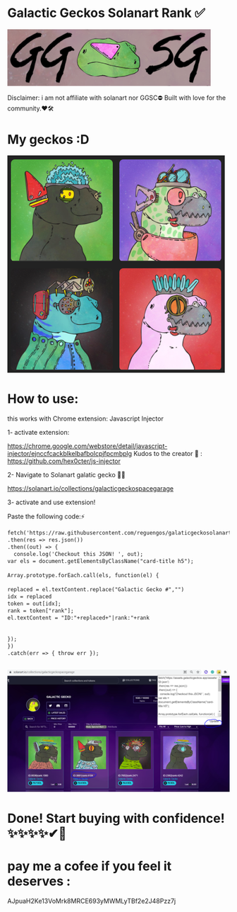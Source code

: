 # Galactic Geckos Solanart Rank ✅
![Logo](https://github.com/reguengos/galaticgeckosolanartrank/blob/main/logoggs.PNG)

Disclaimer: i am not affiliate with solanart nor GGSC⛔
            Built with love for the community.❤🛠

# My geckos :D
![Logo](https://github.com/reguengos/galaticgeckosolanartrank/blob/main/gg.PNG)

# How to use:
this works with Chrome extension:
Javascript Injector

1- activate extension:

https://chrome.google.com/webstore/detail/javascript-injector/ejnccfcackblkelbafbolcpjfpcmbplg
Kudos to the creator 🥇 : 
https://github.com/hex0cter/js-injector

2- Navigate to Solanart galatic gecko 🐱‍🐉

https://solanart.io/collections/galacticgeckospacegarage

3- activate and use extension!

Paste the following code:⚡
```
fetch('https://raw.githubusercontent.com/reguengos/galaticgeckosolanartrank/main/t2r.json')
.then(res => res.json())
.then((out) => {
  console.log('Checkout this JSON! ', out);
var els = document.getElementsByClassName("card-title h5");

Array.prototype.forEach.call(els, function(el) {

replaced = el.textContent.replace("Galactic Gecko #","")
idx = replaced
token = out[idx];
rank = token["rank"];
el.textContent = "ID:"+replaced+"|rank:"+rank


});
})
.catch(err => { throw err });


```

![Instructions](https://github.com/reguengos/galaticgeckosolanartrank/blob/main/instructions.PNG)

# Done! Start buying with confidence! ✨✨✨✨✔🎁

# pay me a cofee if you feel it deserves :
AJpuaH2Ke13VoMrk8MRCE693yMWMLyTBf2e2J48Pzz7j



